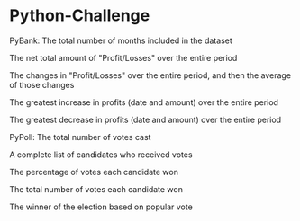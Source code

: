 # Python-Challenge
PyBank:
The total number of months included in the dataset

The net total amount of "Profit/Losses" over the entire period

The changes in "Profit/Losses" over the entire period, and then the average of those changes

The greatest increase in profits (date and amount) over the entire period

The greatest decrease in profits (date and amount) over the entire period

PyPoll:
The total number of votes cast

A complete list of candidates who received votes

The percentage of votes each candidate won

The total number of votes each candidate won

The winner of the election based on popular vote
